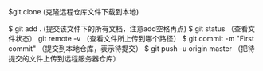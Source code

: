 $git clone (克隆远程仓库文件下载到本地)

$ git add .  (提交该文件下的所有文档，注意add空格再点)
$ git status （查看文件状态）
git remote -v （查看文件所上传到哪个路径）
$ git commit -m "First commit" （提交到本地仓库，表示待提交）
$ git push -u origin master  （把待提交的文件上传到远程服务器仓库）